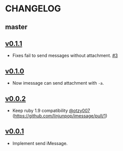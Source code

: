 # CHANGELOG

## master

## [v0.1.1](https://github.com/linjunpop/imessage/tree/v0.1.1)

* Fixes fail to send messages without attachment. [#3](https://github.com/linjunpop/imessage/issues/3)

## [v0.1.0](https://github.com/linjunpop/imessage/tree/v0.1.0)

* Now imessage can send attachment with `-a`.

## [v0.0.2](https://github.com/linjunpop/imessage/tree/v0.0.2)

* Keep ruby 1.9 compatibility [@otzy007](https://github.com/otzy007) (https://github.com/linjunpop/imessage/pull/1)

## [v0.0.1](https://github.com/linjunpop/imessage/tree/v0.0.1)

* Implement send iMessage.

